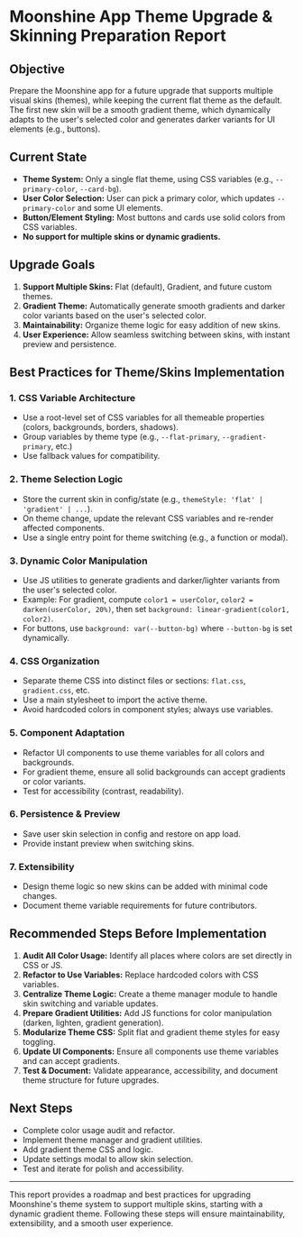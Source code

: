 # Moonshine App Theme Upgrade & Skinning Preparation Report

## Objective
Prepare the Moonshine app for a future upgrade that supports multiple visual skins (themes), while keeping the current flat theme as the default. The first new skin will be a smooth gradient theme, which dynamically adapts to the user's selected color and generates darker variants for UI elements (e.g., buttons).

## Current State
- **Theme System:** Only a single flat theme, using CSS variables (e.g., `--primary-color`, `--card-bg`).
- **User Color Selection:** User can pick a primary color, which updates `--primary-color` and some UI elements.
- **Button/Element Styling:** Most buttons and cards use solid colors from CSS variables.
- **No support for multiple skins or dynamic gradients.**

## Upgrade Goals
1. **Support Multiple Skins:** Flat (default), Gradient, and future custom themes.
2. **Gradient Theme:** Automatically generate smooth gradients and darker color variants based on the user's selected color.
3. **Maintainability:** Organize theme logic for easy addition of new skins.
4. **User Experience:** Allow seamless switching between skins, with instant preview and persistence.

## Best Practices for Theme/Skins Implementation

### 1. CSS Variable Architecture
- Use a root-level set of CSS variables for all themeable properties (colors, backgrounds, borders, shadows).
- Group variables by theme type (e.g., `--flat-primary`, `--gradient-primary`, etc.)
- Use fallback values for compatibility.

### 2. Theme Selection Logic
- Store the current skin in config/state (e.g., `themeStyle: 'flat' | 'gradient' | ...`).
- On theme change, update the relevant CSS variables and re-render affected components.
- Use a single entry point for theme switching (e.g., a function or modal).

### 3. Dynamic Color Manipulation
- Use JS utilities to generate gradients and darker/lighter variants from the user's selected color.
- Example: For gradient, compute `color1 = userColor`, `color2 = darken(userColor, 20%)`, then set `background: linear-gradient(color1, color2)`.
- For buttons, use `background: var(--button-bg)` where `--button-bg` is set dynamically.

### 4. CSS Organization
- Separate theme CSS into distinct files or sections: `flat.css`, `gradient.css`, etc.
- Use a main stylesheet to import the active theme.
- Avoid hardcoded colors in component styles; always use variables.

### 5. Component Adaptation
- Refactor UI components to use theme variables for all colors and backgrounds.
- For gradient theme, ensure all solid backgrounds can accept gradients or color variants.
- Test for accessibility (contrast, readability).

### 6. Persistence & Preview
- Save user skin selection in config and restore on app load.
- Provide instant preview when switching skins.

### 7. Extensibility
- Design theme logic so new skins can be added with minimal code changes.
- Document theme variable requirements for future contributors.

## Recommended Steps Before Implementation
1. **Audit All Color Usage:** Identify all places where colors are set directly in CSS or JS.
2. **Refactor to Use Variables:** Replace hardcoded colors with CSS variables.
3. **Centralize Theme Logic:** Create a theme manager module to handle skin switching and variable updates.
4. **Prepare Gradient Utilities:** Add JS functions for color manipulation (darken, lighten, gradient generation).
5. **Modularize Theme CSS:** Split flat and gradient theme styles for easy toggling.
6. **Update UI Components:** Ensure all components use theme variables and can accept gradients.
7. **Test & Document:** Validate appearance, accessibility, and document theme structure for future upgrades.

## Next Steps
- Complete color usage audit and refactor.
- Implement theme manager and gradient utilities.
- Add gradient theme CSS and logic.
- Update settings modal to allow skin selection.
- Test and iterate for polish and accessibility.

---
This report provides a roadmap and best practices for upgrading Moonshine's theme system to support multiple skins, starting with a dynamic gradient theme. Following these steps will ensure maintainability, extensibility, and a smooth user experience.

